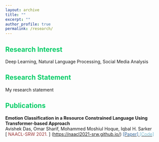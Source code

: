 ```yaml
---
layout: archive
title: ""
excerpt: ""
author_profile: true
permalink: /research/
---
```


## <font color="#00cc66"> Research Interest </font>

Deep Learning, Natural Language Processing, Social Media Analysis

## <font color="#00cc66"> Research Statement </font>

My research statement

## <font color="#00cc66"> Publications </font>

**Emotion Classification in a Resource Constrained Language Using Transformer-based Approach**  
Avishek Das, Omar Sharif, Mohammed Moshiul Hoque, Iqbal H. Sarker   
[<font color="	#993333"> NAACL-SRW 2021. </font>] (https://naacl2021-srw.github.io/)  [<font color="#336699">[Paper] </font>](https://arxiv.org/pdf/2104.08613.pdf)  [<font color="#79bcd2"> [Code] </font>](https://github.com/omar-sharif03/NAACL-SRW-2021)  


